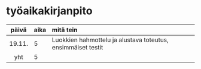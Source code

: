 # työaikakirjanpito

| päivä | aika | mitä tein  |
| :----:|:-----| :-----|
| 19.11. | 5    | Luokkien hahmottelu ja alustava toteutus, ensimmäiset testit |
| yht   | 5   | | 
